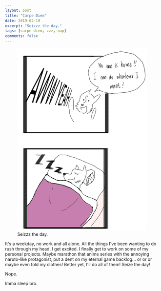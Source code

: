 ```yaml
---
layout: post
title: "Carpe Diem"
date: 2019-02-19
excerpt: "Seizzz the day."
tags: [carpe diem, zzz, nap]
comments: false
---
```


<figure>
	<a href="carpe-image"><img src="/assets/img/carpe_diem.jpg"></a>
	<figcaption>Seizzz the day.</figcaption>
</figure>

It's a weekday, no work and all alone. All the things I've been wanting to do rush through my head. I get excited. I finally get to work on some of my personal projects. Maybe marathon that anime series with the annoying naruto-like protagonist, put a dent on my eternal game backlog... or or or maybe even fold my clothes! Better yet, I'll do all of them! Seize the day!

Nope.

Imma sleep bro.
